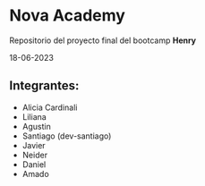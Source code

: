 # Nova Academy

Repositorio del proyecto final del bootcamp **Henry**

18-06-2023

## Integrantes:

- Alicia Cardinali
- Liliana
- Agustin
- Santiago (dev-santiago)
- Javier
- Neider
- Daniel
- Amado

